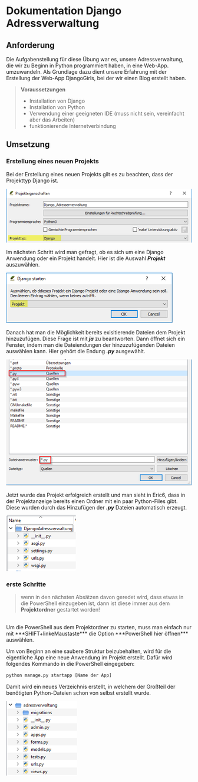 # Dokumentation Django Adressverwaltung

## Anforderung
Die Aufgabenstellung für diese Übung war es, unsere Adressverwaltung, die wir zu Beginn in Python programmiert haben, in eine Web-App. umzuwandeln. Als Grundlage dazu dient unsere Erfahrung mit der Erstellung der Web-App DjangoGirls, bei der wir einen Blog erstellt haben. 

> **Voraussetzungen**
> - Installation von Django
> - Installation von Python
> - Verwendung einer geeigneten IDE (muss nicht sein, vereinfacht aber das Arbeiten)
> - funktionierende Internetverbindung

## Umsetzung

### Erstellung eines neuen Projekts

Bei der Erstellung eines neuen Projekts gilt es zu beachten, dass der Projekttyp Django ist.

![Projekttyp](projekttyp.png)

Im nächsten Schritt wird man gefragt, ob es sich um eine Django Anwendung oder ein Projekt handelt. Hier ist die Auswahl ***Projekt*** auszuwählen. 

![Projekt oder Anwendung](projekt.png)

Danach hat man die Möglichkeit bereits exisitierende Dateien dem Projekt hinzuzufügen. Diese Frage ist mit ***ja*** zu beantworten. Dann öffnet sich ein Fenster, indem man die Dateiendungen der hinzuzufügenden Dateien auswählen kann. Hier gehört die Endung ***.py*** ausgewählt.

![.py Dateien](py.png)

Jetzt wurde das Projekt erfolgreich erstellt und man sieht in Eric6, dass in der Projektanzeige bereits einen Ordner mit ein paar Python-Files gibt. Diese wurden durch das Hinzufügen der ***.py*** Dateien automatisch erzeugt.

![automatisch erstelle Dateien](erstellteDateien.png)

### erste Schritte

> wenn in den nächsten Absätzen davon geredet wird, dass etwas in die PowerShell einzugeben ist, dann ist diese immer aus dem **Projektordner** gestartet worden!
<br>
Um die PowerShell aus dem Projektordner zu starten, muss man einfach nur mit ***SHIFT+linkeMaustaste*** die Option ***PowerShell hier öffnen*** auswählen.

Um von Beginn an eine saubere Struktur beizubehalten, wird für die eigentliche App eine neue Anwendung im Projekt erstellt. Dafür wird folgendes Kommando in die PowerShell eingegeben: 

```python
python manage.py startapp [Name der App]
```

Damit wird ein neues Verzeichnis erstellt, in welchem der Großteil der benötigten Python-Dateien schon von selbst erstellt wurde.

![Dateien der neuen App](startapp.png)









